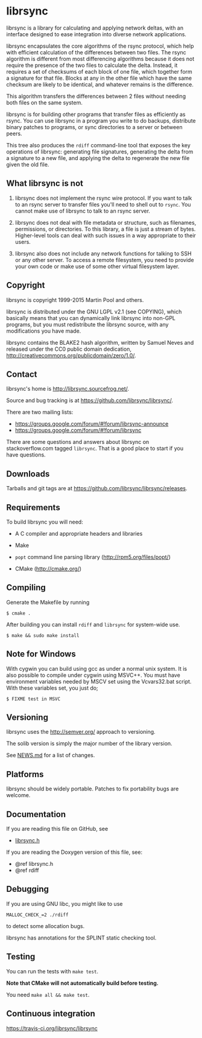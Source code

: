 # librsync

librsync is a library for calculating and applying network deltas,
with an interface designed to ease integration into diverse
network applications.

librsync encapsulates the core algorithms of the rsync protocol, which
help with efficient calculation of the differences between two files.
The rsync algorithm is different from most differencing algorithms
because it does not require the presence of the two files to calculate
the delta.  Instead, it requires a set of checksums of each block of
one file, which together form a signature for that file.  Blocks at
any in the other file which have the same checksum are likely to be
identical, and whatever remains is the difference.

This algorithm transfers the differences between 2 files without
needing both files on the same system.

librsync is for building other programs that transfer files as efficiently
as rsync. You can use librsync in a program you write to do backups,
distribute binary patches to programs, or sync directories to a server
or between peers.

This tree also produces the `rdiff` command-line tool that exposes the key
operations of librsync: generating file signatures, generating the delta from a
signature to a new file, and applying the delta to regenerate the new file
given the old file.

## What librsync is not

1. librsync does not implement the rsync wire protocol. If you want to talk to
an rsync server to transfer files you'll need to shell out to `rsync`.
You cannot make use of librsync to talk to an rsync server.

2. librsync does not deal with file metadata or structure, such as filenames,
permissions, or directories. To this library, a file is just a stream of bytes.
Higher-level tools can deal with such issues in a way appropriate to their
users.
 
3. librsync also does not include any network functions for talking to SSH
or any other server. To access a remote filesystem, you need to provide
your own code or make use of some other virtual filesystem layer.


## Copyright

librsync is copyright 1999-2015 Martin Pool and others.

librsync is distributed under the GNU LGPL v2.1 (see COPYING), which basically
means that you can dynamically link librsync into non-GPL programs, but you
must redistribute the librsync source, with any modifications you have made.

librsync contains the BLAKE2 hash algorithm, written by Samuel Neves and
released under the CC0 public domain
dedication, <http://creativecommons.org/publicdomain/zero/1.0/>.

## Contact

librsync's home is http://librsync.sourcefrog.net/.

Source and bug tracking is at https://github.com/librsync/librsync/.

There are two mailing lists:

- https://groups.google.com/forum/#!forum/librsync-announce
- https://groups.google.com/forum/#!forum/librsync

There are some questions and answers about librsync on stackoverflow.com tagged
`librsync`.  That is a good place to start if you have questions.

## Downloads

Tarballs and git tags are at https://github.com/librsync/librsync/releases.

## Requirements

To build librsync you will need:

* A C compiler and appropriate headers and libraries

* Make

* `popt` command line parsing library (http://rpm5.org/files/popt/)

* CMake (http://cmake.org/)


## Compiling

Generate the Makefile by running

    $ cmake .

After building you can install `rdiff` and `librsync` for system-wide use.

    $ make && sudo make install


## Note for Windows

With cygwin you can build using gcc as under a normal unix system. It
is also possible to compile under cygwin using MSVC++. You must have
environment variables needed by MSCV set using the Vcvars32.bat
script. With these variables set, you just do;

    $ FIXME test in MSVC


## Versioning

librsync uses the http://semver.org/ approach to versioning.

The solib version is simply the major number of the library version.

See [NEWS.md](NEWS.md) for a list of changes.


## Platforms

librsync should be widely portable. Patches to fix portability bugs are
welcome.


## Documentation

If you are reading this file on GitHub, see

 * [librsync.h](src/librsync.h)

If you are reading the Doxygen version of this file, see:

 * @ref librsync.h
 * @ref rdiff


## Debugging

If you are using GNU libc, you might like to use

    MALLOC_CHECK_=2 ./rdiff

to detect some allocation bugs.

librsync has annotations for the SPLINT static checking tool.


## Testing

You can run the tests with `make test`.

**Note that CMake will not automatically build before testing.**

You need `make all && make test`.

## Continuous integration

https://travis-ci.org/librsync/librsync
